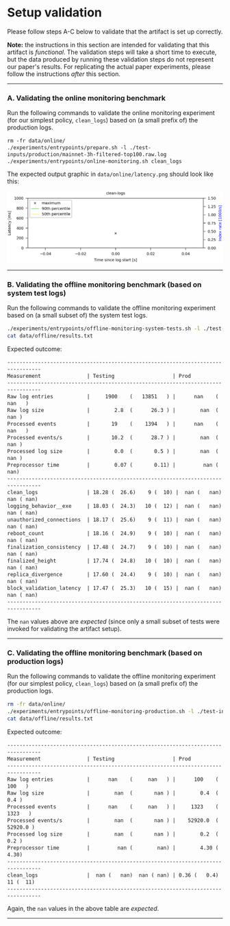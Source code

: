 # Setup validation

Please follow steps A-C below to validate that the artifact is set up correctly.

**Note:** the instructions in this section are intended for validating that this artifact is _functional_. The validation steps will take a short time to execute, but the data produced by running these validation steps do not represent our paper's results. For replicating the actual paper experiments, please follow the instructions _after_ this section.

----

### A. Validating the **online** monitoring benchmark

Run the following commands to validate the online monitoring experiment (for our simplest policy, `clean_logs`) based on (a small prefix of) the production logs.

```
rm -fr data/online/
./experiments/entrypoints/prepare.sh -l ./test-inputs/production/mainnet-3h-filtered-top100.raw.log
./experiments/entrypoints/online-monitoring.sh clean_logs
```

The expected output graphic in `data/online/latency.png` should look like this:

![Sample latency graph for the online monitoring experiment](./docs/latency.png "Sample latency graph for the online monitoring experiment")

----

### B. Validating the offline monitoring benchmark (based on **system test logs**)

Run the following commands to validate the offline monitoring experiment based on (a small subset of) the system test logs. 

```bash
./experiments/entrypoints/offline-monitoring-system-tests.sh -l ./test-inputs/system-tests
cat data/offline/results.txt
```

Expected outcome:

```
---------------------------------------------------------------------------------
Measurement               | Testing                   | Prod                     
---------------------------------------------------------------------------------
Raw log entries           |     1900    (   13851   ) |      nan    (     nan   )
Raw log size              |        2.8  (      26.3 ) |        nan  (       nan )
Processed events          |       19    (    1394   ) |      nan    (     nan   )
Processed events/s        |       10.2  (      28.7 ) |        nan  (       nan )
Processed log size        |        0.0  (       0.5 ) |        nan  (       nan )
Preprocessor time         |        0.07 (       0.11) |         nan (        nan)
---------------------------------------------------------------------------------
clean_logs                | 18.28 (  26.6)    9 (  10) |  nan (   nan)  nan ( nan)
logging_behavior__exe     | 18.03 (  24.3)   10 (  12) |  nan (   nan)  nan ( nan)
unauthorized_connections  | 18.17 (  25.6)    9 (  11) |  nan (   nan)  nan ( nan)
reboot_count              | 18.16 (  24.9)    9 (  10) |  nan (   nan)  nan ( nan)
finalization_consistency  | 17.48 (  24.7)    9 (  10) |  nan (   nan)  nan ( nan)
finalized_height          | 17.74 (  24.8)   10 (  10) |  nan (   nan)  nan ( nan)
replica_divergence        | 17.60 (  24.4)    9 (  10) |  nan (   nan)  nan ( nan)
block_validation_latency  | 17.47 (  25.3)   10 (  15) |  nan (   nan)  nan ( nan)
---------------------------------------------------------------------------------
```

The `nan` values above are _expected_ (since only a small subset of tests were 
invoked for validating the artifact setup). 

----

### C. Validating the offline monitoring benchmark (based on **production logs**)

Run the following commands to validate the offline monitoring experiment (for our simplest policy, `clean_logs`) based on (a small prefix of) the production logs. 

```bash
rm -fr data/online/
./experiments/entrypoints/offline-monitoring-production.sh -l ./test-inputs/production/mainnet-3h-filtered-top100.raw.log
cat data/offline/results.txt
```

Expected outcome:

```
---------------------------------------------------------------------------------
Measurement               | Testing                   | Prod                     
---------------------------------------------------------------------------------
Raw log entries           |      nan    (     nan   ) |      100    (     100   )
Raw log size              |        nan  (       nan ) |        0.4  (       0.4 )
Processed events          |      nan    (     nan   ) |     1323    (    1323   )
Processed events/s        |        nan  (       nan ) |    52920.0  (   52920.0 )
Processed log size        |        nan  (       nan ) |        0.2  (       0.2 )
Preprocessor time         |         nan (        nan) |        4.30 (       4.30)
---------------------------------------------------------------------------------
clean_logs                |  nan (   nan)  nan ( nan) | 0.36 (   0.4)   11 (  11)
---------------------------------------------------------------------------------
```

Again, the `nan` values in the above table are _expected_.

----
